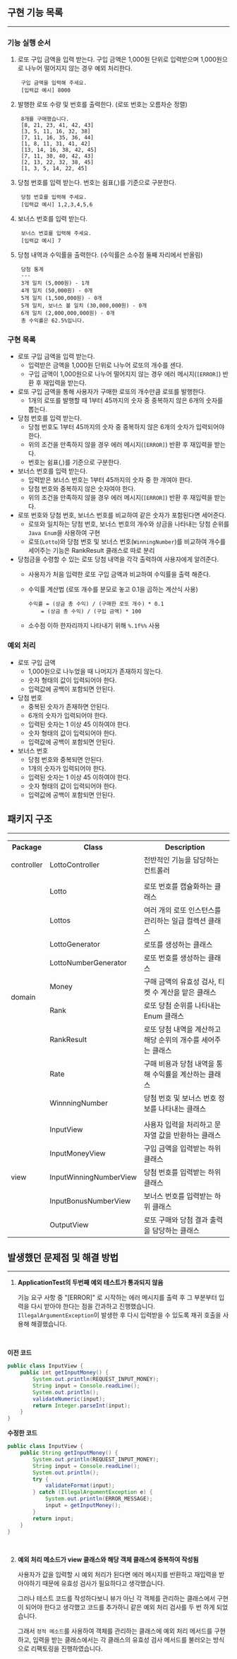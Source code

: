 ## 구현 기능 목록

---

### 기능 실행 순서
1. 로또 구입 금액을 입력 받는다. 구입 금액은 1,000원 단위로 입력받으며 1,000원으로 나누어 떨어지지 않는 경우 예외 처리한다.

        구입 금액을 입력해 주세요.
        [입력값 예시] 8000
2. 발행한 로또 수량 및 번호를 출력한다. (로또 번호는 오름차순 정렬)

        8개를 구매했습니다.
        [8, 21, 23, 41, 42, 43]
        [3, 5, 11, 16, 32, 38]
        [7, 11, 16, 35, 36, 44] 
        [1, 8, 11, 31, 41, 42] 
        [13, 14, 16, 38, 42, 45] 
        [7, 11, 30, 40, 42, 43]
        [2, 13, 22, 32, 38, 45]
        [1, 3, 5, 14, 22, 45]
3. 당첨 번호를 입력 받는다. 번호는 쉼표(,)를 기준으로 구분한다.

        당첨 번호를 입력해 주세요.
        [입력값 예시] 1,2,3,4,5,6
4. 보너스 번호를 입력 받는다.

        보너스 번호를 입력해 주세요.
        [입력값 예시] 7
5. 당첨 내역과 수익률을 출력한다. (수익률은 소수점 둘째 자리에서 반올림)

        당첨 통계
        ---
        3개 일치 (5,000원) - 1개
        4개 일치 (50,000원) - 0개
        5개 일치 (1,500,000원) - 0개
        5개 일치, 보너스 볼 일치 (30,000,000원) - 0개
        6개 일치 (2,000,000,000원) - 0개
        총 수익률은 62.5%입니다.


### 구현 목록
- 로또 구입 금액을 입력 받는다.
  - 입력받은 금액을 1,000원 단위로 나누어 로또의 개수를 센다.
  - 구입 금액이 1,000원으로 나누어 떨어지지 않는 경우 에러 메시지(`[ERROR]`) 반환 후 재입력을 받는다.
- 로또 구입 금액을 통해 사용자가 구매한 로또의 개수만큼 로또를 발행한다.
  - 1개의 로또를 발행할 때 1부터 45까지의 숫자 중 중복하지 않은 6개의 숫자를 뽑는다.
- 당첨 번호를 입력 받는다.
  - 당첨 번호도 1부터 45까지의 숫자 중 중복하지 않은 6개의 숫자가 입력되어야 한다.
  - 위의 조건을 만족하지 않을 경우 에러 메시지(`[ERROR]`) 반환 후 재입력을 받는다.
  - 번호는 쉼표(,)를 기준으로 구분한다.
- 보너스 번호를 입력 받는다.
  - 입력받은 보너스 번호는 1부터 45까지의 숫자 중 한 개여야 한다.
  - 당첨 번호와 중복하지 않은 숫자여야 한다.
  - 위의 조건을 만족하지 않을 경우 에러 메시지(`[ERROR]`) 반환 후 재입력을 받는다.
- 로또 번호와 당첨 번호, 보너스 번호를 비교하여 같은 숫자가 포함된다면 세어준다.
  - 로또와 일치하는 당첨 번호, 보너스 번호의 개수와 상금을 나타내는 당첨 순위를 `Java Enum`을 사용하여 구현
  - 로또(`Lotto`)와 당첨 번호 및 보너스 번호(`WinningNumber`)를 비교하여 개수를 세어주는 기능은 RankResult 클래스로 따로 분리
- 당첨금을 수령할 수 있는 로또 당첨 내역을 각각 출력하여 사용자에게 알려준다.
  - 사용자가 처음 입력한 로또 구입 금액과 비교하여 수익률을 출력 해준다.
  - 수익률 계산법 (로또 개수를 분모로 놓고 0.1을 곱하는 계산식 사용)

        수익률 = (상금 총 수익) / (구매한 로또 개수) * 0.1
            = (상금 총 수익) / (구입 금액) * 100
  - 소수점 이하 한자리까지 나타내기 위해 `%.1f%%` 사용


### 예외 처리
- 로또 구입 금액
  - 1,000원으로 나누었을 때 나머지가 존재하지 않는다.
  - 숫자 형태의 값이 입력되어야 한다.
  - 입력값에 공백이 포함되면 안된다.
- 당첨 번호
  - 중복된 숫자가 존재하면 안된다.
  - 6개의 숫자가 입력되어야 한다.
  - 입력된 숫자는 1 이상 45 이하여야 한다.
  - 숫자 형태의 값이 입력되어야 한다.
  - 입력값에 공백이 포함되면 안된다.
- 보너스 번호
  - 당첨 번호와 중복되면 안된다.
  - 1개의 숫자가 입력되어야 한다.
  - 입력된 숫자는 1 이상 45 이하여야 한다.
  - 숫자 형태의 값이 입력되어야 한다.
  - 입력값에 공백이 포함되면 안된다.

## 패키지 구조

---

<div align="center">
<table>
<tr>
    <th align="center">Package</th>
    <th align="center">Class</th>
    <th align="center">Description</th></th>
</tr>
<tr>
    <td rowspan="1">controller</td>
    <td>LottoController</td>
    <td>전반적인 기능을 담당하는 컨트롤러</td>
</tr>
<tr><td colspan="3"></td></tr>
<tr>
    <td rowspan="9">domain</td>
    <td>Lotto</td>
    <td>로또 번호를 캡슐화하는 클래스</td>
</tr>
<tr>
    <td>Lottos</td>
    <td>여러 개의 로또 인스턴스를 관리하는 일급 컬렉션 클래스</td>
</tr>
<tr>
    <td>LottoGenerator</td>
    <td>로또를 생성하는 클래스</td>
</tr>
<tr>
    <td>LottoNumberGenerator</td>
    <td>로또 번호를 생성하는 클래스</td>
</tr>
<tr>
    <td>Money</td>
    <td>구매 금액의 유효성 검사, 티켓 수 계산을 맡은 클래스</td>
</tr>
<tr>
    <td>Rank</td>
    <td>로또 당첨 순위를 나타내는 Enum 클래스</td>
</tr>
<tr>
    <td>RankResult</td>
    <td>로또 당첨 내역을 계산하고 해당 순위의 개수를 세어주는 클래스</td>
</tr>
<tr>
    <td>Rate</td>
    <td>구매 비용과 당첨 내역을 통해 수익률을 계산하는 클래스</td>
</tr>
<tr>
    <td>WinnningNumber</td>
    <td>당첨 번호 및 보너스 번호 정보를 나타내는 클래스</td>
</tr>
<tr><td colspan="3"></td></tr>
<tr>
    <td rowspan="5">view</td>
    <td>InputView</td>
    <td>사용자 입력을 처리하고 문자열 값을 반환하는 클래스</td>
</tr>
<tr>
    <td>InputMoneyView</td>
    <td>구입 금액을 입력받는 하위 클래스</td>
</tr>
<tr>
    <td>InputWinningNumberView</td>
    <td>당첨 번호를 입력받는 하위 클래스</td>
</tr>
<tr>
    <td>InputBonusNumberView</td>
    <td>보너스 번호를 입력받는 하위 클래스</td>
</tr>
<tr>
    <td>OutputView</td>
    <td>로또 구매와 당첨 결과 출력을 담당하는 클래스</td>
</tr>
</table>
</div>

## 발생했던 문제점 및 해결 방법

---

1. **ApplicationTest의 두번째 예외 테스트가 통과되지 않음**

    기능 요구 사항 중 "[ERROR]" 로 시작하는 에러 메시지를 출력 후 그 부분부터 입력을 다시 받아야 한다는 점을 간과하고 진행했습니다.
`IllegalArgumentException`이 발생한 후 다시 입력받을 수 있도록 재귀 호출을 사용해 해결했습니다.
<br>

**이전 코드**
```java
public class InputView {
    public int getInputMoney() {
        System.out.println(REQUEST_INPUT_MONEY);
        String input = Console.readLine();
        System.out.println();
        validateNumeric(input);
        return Integer.parseInt(input);
    }
}
```
**수정한 코드**
```java
public class InputView {
    public String getInputMoney() {
        System.out.println(REQUEST_INPUT_MONEY);
        String input = Console.readLine();
        System.out.println();
        try {
            validateFormat(input);
        } catch (IllegalArgumentException e) {
            System.out.println(ERROR_MESSAGE);
            input = getInputMoney();
        }
        return input;
    }
}
```
<br>

2. **예외 처리 메소드가 view 클래스와 해당 객체 클래스에 중복하여 작성됨**

    사용자가 값을 입력할 시 예외 처리가 된다면 에러 메시지를 반환하고 재입력을 받아야하기 때문에
    유효성 검사가 필요하다고 생각했습니다.
    
    그러나 테스트 코드를 작성하다보니 뷰가 아닌 각 객체를 관리하는 클래스에서 구현이 되어야 한다고 생각했고
    코드를 추가하니 같은 예외 처리 검사를 두 번 하게 되었습니다.
    
    그래서 `정적 메소드`를 사용하여 객체를 관리하는 클래스에 예외 처리 메서드를 구현하고,
    입력을 받는 클래스에서는 각 클래스의 유효성 검사 메서드를 불러오는 방식으로 리팩토링을 진행하였습니다.